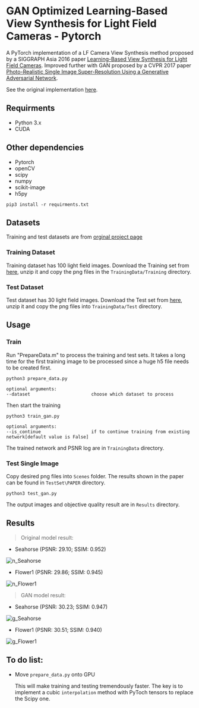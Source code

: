# GAN Optimized Learning-Based View Synthesis for Light Field Cameras - Pytorch
A PyTorch implementation of a LF Camera View Synthesis method proposed by a SIGGRAPH Asia 2016 paper [Learning-Based View Synthesis for Light Field Cameras](http://cseweb.ucsd.edu/~viscomp/projects/LF/papers/SIGASIA16/).
Improved further with GAN proposed by a CVPR 2017 paper [Photo-Realistic Single Image Super-Resolution Using a Generative Adversarial Network](https://arxiv.org/abs/1609.04802).

See the original implementation [here](https://github.com/GIMPS/lf_syn).

## Requirments
- Python 3.x
- CUDA

## Other dependencies
- Pytorch
- openCV
- scipy
- numpy
- scikit-image
- h5py
```angular2html
pip3 install -r requirments.txt
```
## Datasets

Training and test datasets are from [orginal project page](http://cseweb.ucsd.edu/~viscomp/projects/LF/papers/SIGASIA16/)

### Training Dataset
Training dataset has 100 light field images.
Download the Training set from [here](http://cseweb.ucsd.edu/~viscomp/projects/LF/papers/SIGASIA16/PaperData/SIGGRAPHAsia16_ViewSynthesis_Trainingset.zip),
unzip it and copy the png files in the `TrainingData/Training` directory.

### Test Dataset
Test dataset has 30 light field images.
Download the Test set from [here](http://cseweb.ucsd.edu/~viscomp/projects/LF/papers/SIGASIA16/PaperData/SIGGRAPHAsia16_ViewSynthesis_Testset.zip),
unzip it and copy the png files into `TrainingData/Test`  directory.

## Usage

### Train
Run "PrepareData.m" to process the training and test sets. It takes a long 
time for the first training image to be processed since a huge h5 file needs 
to be created first.
```
python3 prepare_data.py

optional arguments:
--dataset                       choose which dataset to process

``` 
Then start the training
```
python3 train_gan.py

optional arguments:
--is_continue                   if to continue training from existing network[default value is False]
```
The trained network and PSNR log are in `TrainingData` directory.

### Test Single Image
Copy desired png files into `Scenes` folder. The results shown in the paper
can be found in `TestSet\PAPER` directory.
```
python3 test_gan.py
```
The output images and objective quality result are in `Results` directory.


## Results
> Original model result:

- Seahorse (PSNR: 29.10; SSIM: 0.952)

![n_Seahorse](https://thumbs.gfycat.com/AggravatingSomberConey-size_restricted.gif)

- Flower1 (PSNR: 29.86; SSIM: 0.945)

![n_Flower1](https://thumbs.gfycat.com/MixedAstonishingAndeancat-size_restricted.gif)

> GAN model result:

- Seahorse (PSNR: 30.23; SSIM: 0.947)

![g_Seahorse](https://thumbs.gfycat.com/HandyPresentCapybara-size_restricted.gif)

- Flower1 (PSNR: 30.51; SSIM: 0.940)

![g_Flower1](https://thumbs.gfycat.com/PleasedComplicatedGartersnake-size_restricted.gif)

## To do list:
- Move `prepare_data.py` onto GPU

   This will make training and testing tremendously faster. The key is to implement a cubic `interpolation` method with PyToch tensors to replace the Scipy one.
